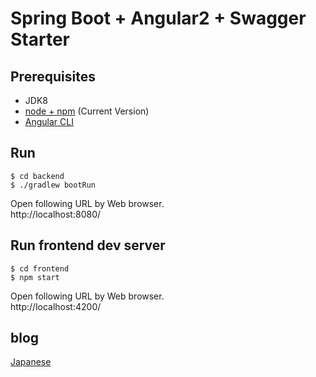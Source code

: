 # Spring Boot + Angular2 + Swagger Starter

## Prerequisites

* JDK8
* [node + npm](https://nodejs.org/) (Current Version)
* [Angular CLI](https://cli.angular.io/)

## Run

```
$ cd backend
$ ./gradlew bootRun
```
Open following URL by Web browser.  
http://localhost:8080/

## Run frontend dev server

```
$ cd frontend
$ npm start
```

Open following URL by Web browser.  
http://localhost:4200/

## blog

[Japanese](http://tc.hatenablog.com/entry/2017/01/02/185917)

